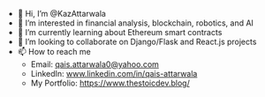 - 👋 Hi, I’m @KazAttarwala
- 👀 I’m interested in financial analysis, blockchain, robotics, and AI
- 🌱 I’m currently learning about Ethereum smart contracts
- 💞️ I’m looking to collaborate on Django/Flask and React.js projects
- 📫 How to reach me
  - Email: qais.attarwala0@yahoo.com
  - LinkedIn: www.linkedin.com/in/qais-attarwala
  - My Portfolio: https://www.thestoicdev.blog/
<!---
KazAttarwala/KazAttarwala is a ✨ special ✨ repository because its `README.md` (this file) appears on your GitHub profile.
You can click the Preview link to take a look at your changes.
--->
